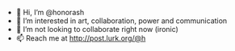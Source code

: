 - 👋 Hi, I’m @honorash
- 👀 I’m interested in art, collaboration, power and communication
- 💞️ I’m not looking to collaborate right now (ironic)
- 📫 Reach me at http://post.lurk.org/@h

<!---
honorash/honorash is a ✨ special ✨ repository because its `README.md` (this file) appears on your GitHub profile.
You can click the Preview link to take a look at your changes.
--->
